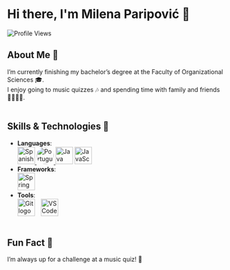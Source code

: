 # Hi there, I'm **Milena Paripović** 👋

![Profile Views](https://komarev.com/ghpvc/?username=Milenica88)

## About Me 🌟
I’m currently finishing my bachelor’s degree at the Faculty of Organizational Sciences 🎓.  
I enjoy going to music quizzes 🎶 and spending time with family and friends 👨‍👩‍👧‍👦.  
<br>

## Skills & Technologies 🚀
- **Languages**:
   <br> 
  <a href="https://www.duolingo.com/profile/milenapari14">
    <img src="https://static.wikia.nocookie.net/duolingo/images/f/f9/Spanish_flag.png/revision/latest?cb=20230812204030" height="40" alt="Spanish Flag" />
  </a> 
  <a href="https://www.duolingo.com/profile/milenapari14">
    <img src="https://encrypted-tbn0.gstatic.com/images?q=tbn:ANd9GcRlSZZQc5hjn-cfFNk-6ga9cNy3sonTf-0xXA&s" height="40" style="border-radius: 30px;" alt="Portuguese Flag" />
  </a>
  <img src="https://cdn.jsdelivr.net/gh/devicons/devicon/icons/java/java-original.svg" height="40" alt="Java logo" />
  <img src="https://cdn.jsdelivr.net/gh/devicons/devicon/icons/javascript/javascript-original.svg" height="40" alt="JavaScript logo" />
  <br>
- **Frameworks**:  
  <img src="https://cdn.jsdelivr.net/gh/devicons/devicon/icons/spring/spring-original.svg" height="40" alt="Spring Boot logo" /> <br>
- **Tools**:  
  <div align="left">
    <img src="https://cdn.jsdelivr.net/gh/devicons/devicon/icons/git/git-original.svg" height="40" alt="Git logo" style="margin-right: 10px;" />
    <img src="https://cdn.jsdelivr.net/gh/devicons/devicon/icons/vscode/vscode-original.svg" height="40" alt="VS Code logo" />
  </div>
  <br>

## Fun Fact 🎉
I’m always up for a challenge at a music quiz! 🎤




